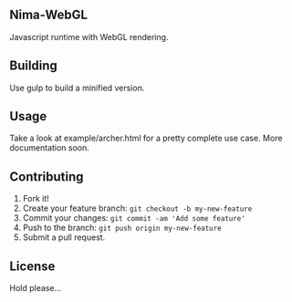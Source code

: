 ## Nima-WebGL
Javascript runtime with WebGL rendering.

## Building
Use gulp to build a minified version.

## Usage
Take a look at example/archer.html for a pretty complete use case. More documentation soon.

## Contributing
1. Fork it!
2. Create your feature branch: `git checkout -b my-new-feature`
3. Commit your changes: `git commit -am 'Add some feature'`
4. Push to the branch: `git push origin my-new-feature`
5. Submit a pull request.

## License
Hold please...
